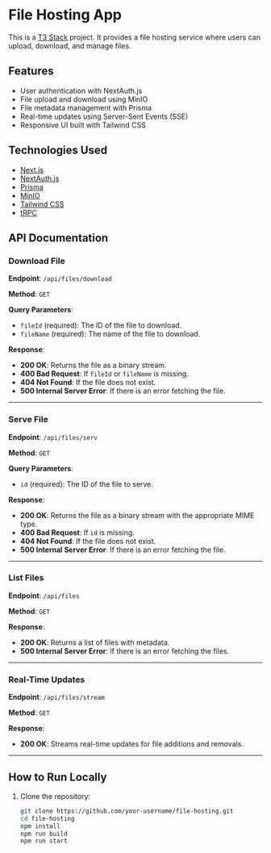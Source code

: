 # File Hosting App

This is a [T3 Stack](https://create.t3.gg/) project. It provides a file hosting service where users can upload, download, and manage files.

## Features

- User authentication with NextAuth.js
- File upload and download using MinIO
- File metadata management with Prisma
- Real-time updates using Server-Sent Events (SSE)
- Responsive UI built with Tailwind CSS

## Technologies Used

- [Next.js](https://nextjs.org)
- [NextAuth.js](https://next-auth.js.org)
- [Prisma](https://prisma.io)
- [MinIO](https://min.io)
- [Tailwind CSS](https://tailwindcss.com)
- [tRPC](https://trpc.io)

## API Documentation

### **Download File**

**Endpoint**: `/api/files/download`

**Method**: `GET`

**Query Parameters**:
- `fileId` (required): The ID of the file to download.
- `fileName` (required): The name of the file to download.

**Response**:
- **200 OK**: Returns the file as a binary stream.
- **400 Bad Request**: If `fileId` or `fileName` is missing.
- **404 Not Found**: If the file does not exist.
- **500 Internal Server Error**: If there is an error fetching the file.

---

### **Serve File**

**Endpoint**: `/api/files/serv`

**Method**: `GET`

**Query Parameters**:
- `id` (required): The ID of the file to serve.

**Response**:
- **200 OK**: Returns the file as a binary stream with the appropriate MIME type.
- **400 Bad Request**: If `id` is missing.
- **404 Not Found**: If the file does not exist.
- **500 Internal Server Error**: If there is an error fetching the file.

---

### **List Files**

**Endpoint**: `/api/files`

**Method**: `GET`

**Response**:
- **200 OK**: Returns a list of files with metadata.
- **500 Internal Server Error**: If there is an error fetching the files.

---

### **Real-Time Updates**

**Endpoint**: `/api/files/stream`

**Method**: `GET`

**Response**:
- **200 OK**: Streams real-time updates for file additions and removals.

---

## How to Run Locally

1. Clone the repository:
   ```bash
   git clone https://github.com/your-username/file-hosting.git
   cd file-hosting
   npm install
   npm run build
   npm run start
